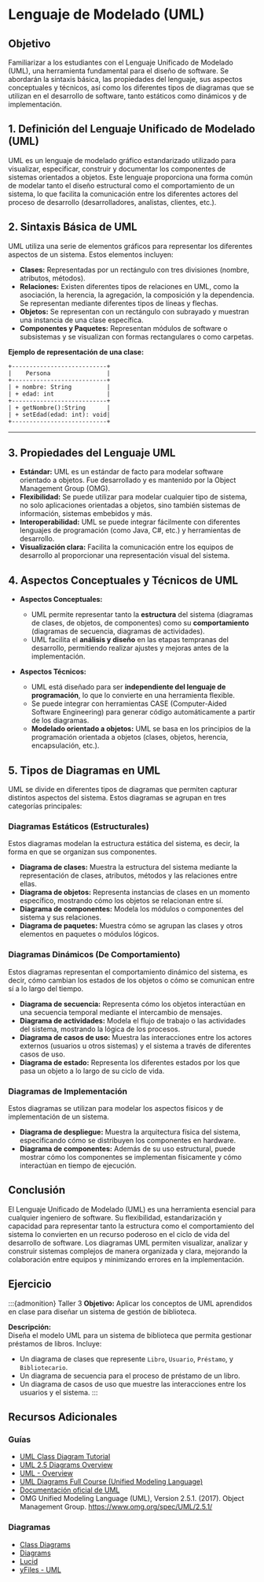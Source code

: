 # Lenguaje de Modelado (UML)

## Objetivo
Familiarizar a los estudiantes con el Lenguaje Unificado de Modelado (UML), una herramienta fundamental para el diseño de software. Se abordarán la sintaxis básica, las propiedades del lenguaje, sus aspectos conceptuales y técnicos, así como los diferentes tipos de diagramas que se utilizan en el desarrollo de software, tanto estáticos como dinámicos y de implementación.


## 1. Definición del Lenguaje Unificado de Modelado (UML)

UML es un lenguaje de modelado gráfico estandarizado utilizado para visualizar, especificar, construir y documentar los componentes de sistemas orientados a objetos. Este lenguaje proporciona una forma común de modelar tanto el diseño estructural como el comportamiento de un sistema, lo que facilita la comunicación entre los diferentes actores del proceso de desarrollo (desarrolladores, analistas, clientes, etc.).


## 2. Sintaxis Básica de UML

UML utiliza una serie de elementos gráficos para representar los diferentes aspectos de un sistema. Estos elementos incluyen:

- **Clases:** Representadas por un rectángulo con tres divisiones (nombre, atributos, métodos).
- **Relaciones:** Existen diferentes tipos de relaciones en UML, como la asociación, la herencia, la agregación, la composición y la dependencia. Se representan mediante diferentes tipos de líneas y flechas.
- **Objetos:** Se representan con un rectángulo con subrayado y muestran una instancia de una clase específica.
- **Componentes y Paquetes:** Representan módulos de software o subsistemas y se visualizan con formas rectangulares o como carpetas.

**Ejemplo de representación de una clase:**
```
+---------------------------+
|    Persona                |
+---------------------------+
| + nombre: String          |
| + edad: int               |
+---------------------------+
| + getNombre():String      |
| + setEdad(edad: int): void|
+---------------------------+
```

---

## 3. Propiedades del Lenguaje UML

- **Estándar:** UML es un estándar de facto para modelar software orientado a objetos. Fue desarrollado y es mantenido por la Object Management Group (OMG).
- **Flexibilidad:** Se puede utilizar para modelar cualquier tipo de sistema, no solo aplicaciones orientadas a objetos, sino también sistemas de información, sistemas embebidos y más.
- **Interoperabilidad:** UML se puede integrar fácilmente con diferentes lenguajes de programación (como Java, C#, etc.) y herramientas de desarrollo.
- **Visualización clara:** Facilita la comunicación entre los equipos de desarrollo al proporcionar una representación visual del sistema.


## 4. Aspectos Conceptuales y Técnicos de UML

- **Aspectos Conceptuales:**
  - UML permite representar tanto la **estructura** del sistema (diagramas de clases, de objetos, de componentes) como su **comportamiento** (diagramas de secuencia, diagramas de actividades).
  - UML facilita el **análisis y diseño** en las etapas tempranas del desarrollo, permitiendo realizar ajustes y mejoras antes de la implementación.

- **Aspectos Técnicos:**
  - UML está diseñado para ser **independiente del lenguaje de programación**, lo que lo convierte en una herramienta flexible.
  - Se puede integrar con herramientas CASE (Computer-Aided Software Engineering) para generar código automáticamente a partir de los diagramas.
  - **Modelado orientado a objetos:** UML se basa en los principios de la programación orientada a objetos (clases, objetos, herencia, encapsulación, etc.).

## 5. Tipos de Diagramas en UML

UML se divide en diferentes tipos de diagramas que permiten capturar distintos aspectos del sistema. Estos diagramas se agrupan en tres categorías principales:

### Diagramas Estáticos (Estructurales)

Estos diagramas modelan la estructura estática del sistema, es decir, la forma en que se organizan sus componentes.

- **Diagrama de clases:** Muestra la estructura del sistema mediante la representación de clases, atributos, métodos y las relaciones entre ellas.
- **Diagrama de objetos:** Representa instancias de clases en un momento específico, mostrando cómo los objetos se relacionan entre sí.
- **Diagrama de componentes:** Modela los módulos o componentes del sistema y sus relaciones.
- **Diagrama de paquetes:** Muestra cómo se agrupan las clases y otros elementos en paquetes o módulos lógicos.

### Diagramas Dinámicos (De Comportamiento)

Estos diagramas representan el comportamiento dinámico del sistema, es decir, cómo cambian los estados de los objetos o cómo se comunican entre sí a lo largo del tiempo.

- **Diagrama de secuencia:** Representa cómo los objetos interactúan en una secuencia temporal mediante el intercambio de mensajes.
- **Diagrama de actividades:** Modela el flujo de trabajo o las actividades del sistema, mostrando la lógica de los procesos.
- **Diagrama de casos de uso:** Muestra las interacciones entre los actores externos (usuarios u otros sistemas) y el sistema a través de diferentes casos de uso.
- **Diagrama de estado:** Representa los diferentes estados por los que pasa un objeto a lo largo de su ciclo de vida.

### Diagramas de Implementación

Estos diagramas se utilizan para modelar los aspectos físicos y de implementación de un sistema.

- **Diagrama de despliegue:** Muestra la arquitectura física del sistema, especificando cómo se distribuyen los componentes en hardware.
- **Diagrama de componentes:** Además de su uso estructural, puede mostrar cómo los componentes se implementan físicamente y cómo interactúan en tiempo de ejecución.


## Conclusión

El Lenguaje Unificado de Modelado (UML) es una herramienta esencial para cualquier ingeniero de software. Su flexibilidad, estandarización y capacidad para representar tanto la estructura como el comportamiento del sistema lo convierten en un recurso poderoso en el ciclo de vida del desarrollo de software. Los diagramas UML permiten visualizar, analizar y construir sistemas complejos de manera organizada y clara, mejorando la colaboración entre equipos y minimizando errores en la implementación.


## Ejercicio

:::{admonition} Taller 3
**Objetivo:** Aplicar los conceptos de UML aprendidos en clase para diseñar un sistema de gestión de biblioteca.

**Descripción:**  
Diseña el modelo UML para un sistema de biblioteca que permita gestionar préstamos de libros. Incluye:
- Un diagrama de clases que represente `Libro`, `Usuario`, `Préstamo`, y `Bibliotecario`.
- Un diagrama de secuencia para el proceso de préstamo de un libro.
- Un diagrama de casos de uso que muestre las interacciones entre los usuarios y el sistema.
:::

## Recursos Adicionales

### Guías

- [UML Class Diagram Tutorial](https://www.visual-paradigm.com/guide/uml-unified-modeling-language/uml-class-diagram-tutorial/)
- [UML 2.5 Diagrams Overview](https://www.uml-diagrams.org/uml-25-diagrams.html)
- [UML - Overview](https://www.tutorialspoint.com/uml/uml_overview.htm)
- [UML Diagrams Full Course (Unified Modeling Language) ](https://www.youtube.com/watch?v=WnMQ8HlmeXc)
- [Documentación oficial de UML](https://www.uml.org/)
- OMG Unified Modeling Language (UML), Version 2.5.1. (2017). Object Management Group. https://www.omg.org/spec/UML/2.5.1/
  
### Diagramas

- [Class Diagrams](https://mermaid.js.org/syntax/classDiagram.html)
- [Diagrams](https://app.diagrams.net/)
- [Lucid](https://lucid.app/lucidchart/5abff1a4-9b1b-4733-beac-12ba84090954/edit?invitationId=inv_84d69e5b-1ed5-463e-be69-63a6ebdf9f51&page=0_0#)
- [yFiles - UML](https://live.yworks.com/demos/showcase/uml/)
